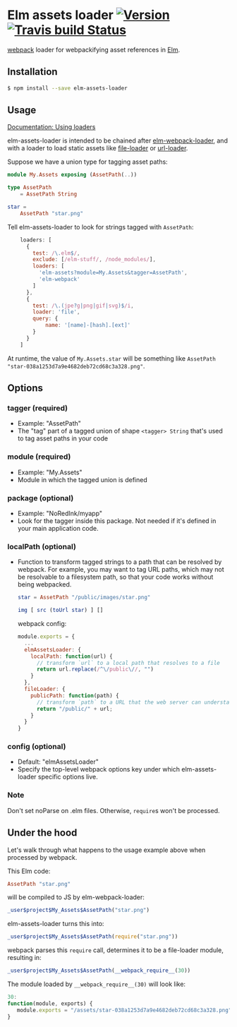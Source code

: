 # Elm assets loader [![Version](https://img.shields.io/npm/v/elm-assets-loader.svg)](https://www.npmjs.com/package/elm-webpack-loader) [![Travis build Status](https://travis-ci.org/NoRedInk/elm-assets-loader.svg?branch=master)](http://travis-ci.org/NoRedInk/elm-assets-loader)

[webpack](http://webpack.github.io/docs/) loader for webpackifying asset references
in [Elm](http://elm-lang.org/).

## Installation

```sh
$ npm install --save elm-assets-loader
```


## Usage

[Documentation: Using loaders](http://webpack.github.io/docs/using-loaders.html)

elm-assets-loader is intended to be chained after [elm-webpack-loader](https://github.com/rtfeldman/elm-webpack-loader),
and with a loader to load static assets like [file-loader](https://github.com/webpack/file-loader)
or [url-loader](https://github.com/webpack/url-loader).

Suppose we have a union type for tagging asset paths:

```elm
module My.Assets exposing (AssetPath(..))

type AssetPath
    = AssetPath String

star =
    AssetPath "star.png"
```

Tell elm-assets-loader to look for strings tagged with `AssetPath`:

```js
    loaders: [
      {
        test: /\.elm$/,
        exclude: [/elm-stuff/, /node_modules/],
        loaders: [
          'elm-assets?module=My.Assets&tagger=AssetPath',
          'elm-webpack'
        ]
      },
      {
        test: /\.(jpe?g|png|gif|svg)$/i,
        loader: 'file',
        query: {
            name: '[name]-[hash].[ext]'
        }
      }
    ]
```

At runtime, the value of `My.Assets.star` will be something like
`AssetPath "star-038a1253d7a9e4682deb72cd68c3a328.png"`.


## Options


### tagger (required)

- Example: "AssetPath"
- The "tag" part of a tagged union of shape `<tagger> String` that's used to tag asset paths in your code

### module (required)

- Example: "My.Assets"
- Module in which the tagged union is defined

### package (optional)

- Example: "NoRedInk/myapp"
- Look for the tagger inside this package. Not needed if it's defined in your main application code.

### localPath (optional)

- Function to transform tagged strings to a path that can be resolved by webpack.
  For example, you may want to tag URL paths, which may not be resolvable to a
  filesystem path, so that your code works without being webpacked.

  ```elm
  star = AssetPath "/public/images/star.png"

  img [ src (toUrl star) ] []
  ```

  webpack config:

  ```js
  module.exports = {
    ...
    elmAssetsLoader: {
      localPath: function(url) {
        // transform `url` to a local path that resolves to a file
        return url.replace(/^\/public\//, "")
      }
    },
    fileLoader: {
      publicPath: function(path) {
        // transform `path` to a URL that the web server can understand and serve
        return "/public/" + url;
      }
    }
  }
  ```

### config (optional)

- Default: "elmAssetsLoader"
- Specify the top-level webpack options key under which elm-assets-loader specific options live.

### Note

Don't set noParse on .elm files. Otherwise, `require`s won't be processed.

## Under the hood

Let's walk through what happens to the usage example above when processed by webpack.

This Elm code:

```elm
AssetPath "star.png"
```

will be compiled to JS by elm-webpack-loader:

```js
_user$project$My_Assets$AssetPath("star.png")
```

elm-assets-loader turns this into:

```js
_user$project$My_Assets$AssetPath(require("star.png"))
```

webpack parses this `require` call, determines it to be a file-loader module, resulting in:

```js
_user$project$My_Assets$AssetPath(__webpack_require__(30))
```

The module loaded by `__webpack_require__(30)` will look like:

```js
30:
function(module, exports) {
   module.exports = "/assets/star-038a1253d7a9e4682deb72cd68c3a328.png";
}
```
